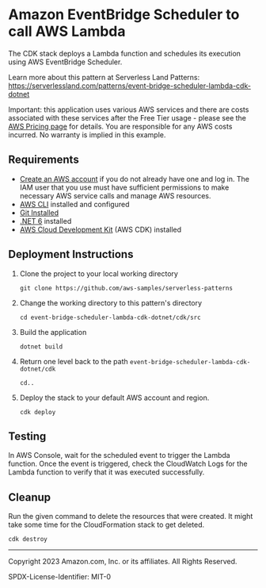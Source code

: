 # Amazon EventBridge Scheduler to call AWS Lambda

The CDK stack deploys a Lambda function and schedules its execution using AWS EventBridge Scheduler.

Learn more about this pattern at Serverless Land Patterns: https://serverlessland.com/patterns/event-bridge-scheduler-lambda-cdk-dotnet

Important: this application uses various AWS services and there are costs associated with these services after the Free Tier usage - please see the [AWS Pricing page](https://aws.amazon.com/pricing/) for details. You are responsible for any AWS costs incurred. No warranty is implied in this example.

## Requirements

* [Create an AWS account](https://portal.aws.amazon.com/gp/aws/developer/registration/index.html) if you do not already have one and log in. The IAM user that you use must have sufficient permissions to make necessary AWS service calls and manage AWS resources.
* [AWS CLI](https://docs.aws.amazon.com/cli/latest/userguide/install-cliv2.html) installed and configured
* [Git Installed](https://git-scm.com/book/en/v2/Getting-Started-Installing-Git)
* [.NET 6](https://dotnet.microsoft.com/en-us/download/dotnet/6.0) installed
* [AWS Cloud Development Kit](https://docs.aws.amazon.com/cdk/latest/guide/cli.html) (AWS CDK) installed

## Deployment Instructions

1. Clone the project to your local working directory
    ```
    git clone https://github.com/aws-samples/serverless-patterns
    ```
2. Change the working directory to this pattern's directory
    ```
    cd event-bridge-scheduler-lambda-cdk-dotnet/cdk/src
    ```
3. Build the application
    ```
    dotnet build
    ```
4. Return one level back to the path `event-bridge-scheduler-lambda-cdk-dotnet/cdk`
    ```
    cd..
    ```
5. Deploy the stack to your default AWS account and region.
    ```
    cdk deploy
    ```

## Testing

In AWS Console, wait for the scheduled event to trigger the Lambda function. Once the event is triggered, check the CloudWatch Logs for the Lambda function to verify that it was executed successfully.

## Cleanup
Run the given command to delete the resources that were created. It might take some time for the CloudFormation stack to get deleted.
```
cdk destroy
```

----
Copyright 2023 Amazon.com, Inc. or its affiliates. All Rights Reserved.

SPDX-License-Identifier: MIT-0
